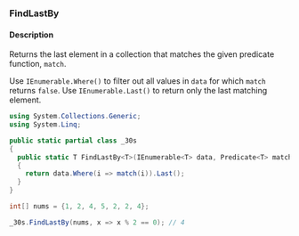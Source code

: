 ### FindLastBy

#### Description
Returns the last element in a collection that matches the given predicate function, `match`.

Use `IEnumerable.Where()` to filter out all values in `data` for which `match` returns `false`.
Use `IEnumerable.Last()` to return only the last matching element.

```csharp
using System.Collections.Generic;
using System.Linq;

public static partial class _30s 
{
  public static T FindLastBy<T>(IEnumerable<T> data, Predicate<T> match)
  {
    return data.Where(i => match(i)).Last();
  }
}
```

```csharp
int[] nums = {1, 2, 4, 5, 2, 2, 4};

_30s.FindLastBy(nums, x => x % 2 == 0); // 4
```

